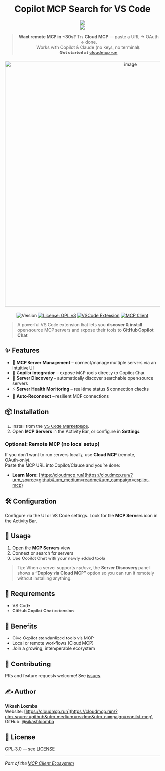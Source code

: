 <div align="center">
<h1>Copilot MCP Search for VS Code</h1>
</div>

<div align="center">
  <a href="vscode://AutomataLabs.copilot-mcp">
    <img src="https://badgen.net/vs-marketplace/i/AutomataLabs.copilot-mcp?icon=visualstudio" />
  </a>
  <br />
  <a href="https://discord.gg/cloudmcp">
    <img src="https://dcbadge.limes.pink/api/server/https://discord.gg/cloudmcp" />
  </a>
</div>

<!-- ✨ New: value-first CTA block -->
<div align="center">
  
  > **Want remote MCP in ~30s?** Try **Cloud MCP** — paste a URL → OAuth → done.  
  > Works with Copilot & Claude (no keys, no terminal).  
  > **Get started at** [cloudmcp.run](https://cloudmcp.run/?utm_source=github&utm_medium=readme&utm_campaign=copilot-mcp)
</div>

<div align="center">
  <div style="display: flex; justify-content: center; gap: 20px; margin: 20px 0;">
    <img width="800" alt="image" src="https://automatalabs.io/demo.gif" />
  </div>
</div>

<div align="center">
  
![Version](https://img.shields.io/badge/version-0.0.85-blue.svg?cacheSeconds=2592000)
[![License: GPL v3](https://img.shields.io/badge/License-GPLv3-blue.svg)](https://www.gnu.org/licenses/gpl-3.0)
[![VSCode Extension](https://img.shields.io/badge/VSCode-Extension-blue.svg?logo=visual-studio-code)](https://code.visualstudio.com/api/references/extension-guidelines)
[![MCP Client](https://img.shields.io/badge/MCP-Client-green.svg)](https://modelcontextprotocol.io/clients)

</div>

> A powerful VS Code extension that lets you **discover & install** open‑source MCP servers and expose their tools to **GitHub Copilot Chat**.

## ✨ Features
- 🔧 **MCP Server Management** – connect/manage multiple servers via an intuitive UI  
- 🚀 **Copilot Integration** – expose MCP tools directly to Copilot Chat  
- 🎯 **Server Discovery** – automatically discover searchable open‑source servers  
- ⚡ **Server Health Monitoring** – real‑time status & connection checks  
- 🔄 **Auto‑Reconnect** – resilient MCP connections

## 📦 Installation
1) Install from the [VS Code Marketplace](https://marketplace.visualstudio.com/items?itemName=AutomataLabs.copilot-mcp).  
2) Open **MCP Servers** in the Activity Bar, or configure in **Settings**.

<!-- ✨ New: Remote option -->
### Optional: Remote MCP (no local setup)
If you don’t want to run servers locally, use **Cloud MCP** (remote, OAuth‑only).  
Paste the MCP URL into Copilot/Claude and you’re done:
- **Learn More:** [https://cloudmcp.run](https://cloudmcp.run/?utm_source=github&utm_medium=readme&utm_campaign=copilot-mcp)

## 🛠️ Configuration
Configure via the UI or VS Code settings. Look for the **MCP Servers** icon in the Activity Bar.

## 🚀 Usage
1) Open the **MCP Servers** view  
2) Connect or search for servers  
3) Use Copilot Chat with your newly added tools

<!-- ✨ New: Discovery + Remote deploy hint -->
> Tip: When a server supports `npx`/`uvx`, the **Server Discovery** panel shows a **“Deploy via Cloud MCP”** option so you can run it remotely without installing anything.

## 🔗 Requirements
- VS Code
- GitHub Copilot Chat extension

## 🌟 Benefits
- Give Copilot standardized tools via MCP
- Local or remote workflows (Cloud MCP)
- Join a growing, interoperable ecosystem

## 👥 Contributing
PRs and feature requests welcome! See [issues](https://github.com/VikashLoomba/copilot-mcp/issues).

## ✍️ Author
**Vikash Loomba**  
Website: [https://cloudmcp.run](https://cloudmcp.run/?utm_source=github&utm_medium=readme&utm_campaign=copilot-mcp)  
GitHub: [@vikashloomba](https://github.com/vikashloomba)

## 📝 License
GPL‑3.0 — see [LICENSE](LICENSE).

---

_Part of the [MCP Client Ecosystem](https://modelcontextprotocol.io/clients)_
